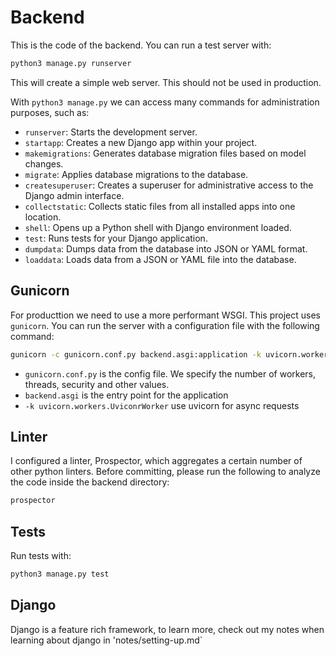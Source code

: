 # Backend

This is the code of the backend. You can run a test server with:
```bash
python3 manage.py runserver
```
This will create a simple web server. This should not be used in production.

With `python3 manage.py` we can access many commands for administration purposes, such as:
- `runserver`: Starts the development server.
- `startapp`: Creates a new Django app within your project.
- `makemigrations`: Generates database migration files based on model changes.
- `migrate`: Applies database migrations to the database.
- `createsuperuser`: Creates a superuser for administrative access to the Django admin interface.
- `collectstatic`: Collects static files from all installed apps into one location.
- `shell`: Opens up a Python shell with Django environment loaded.
- `test`: Runs tests for your Django application.
- `dumpdata`: Dumps data from the database into JSON or YAML format.
- `loaddata`: Loads data from a JSON or YAML file into the database.

## Gunicorn

For producttion we need to use a more performant WSGI. This project uses `gunicorn`. You can run the server with a configuration file with the following command:
```bash
gunicorn -c gunicorn.conf.py backend.asgi:application -k uvicorn.workers.UvicornWorker
```
- `gunicorn.conf.py` is the config file. We specify the number of workers, threads, security and other values.
- `backend.asgi` is the entry point for the application
- `-k uvicorn.workers.UviconrWorker` use uvicorn for async requests

## Linter

I configured a linter, Prospector, which aggregates a certain number of other python linters. Before committing, please run the following to analyze the code inside the backend directory:
```bash
prospector
```

## Tests

Run tests with:
```bash
python3 manage.py test
```

## Django

Django is a feature rich framework, to learn more, check out my notes when learning about django in 'notes/setting-up.md`
